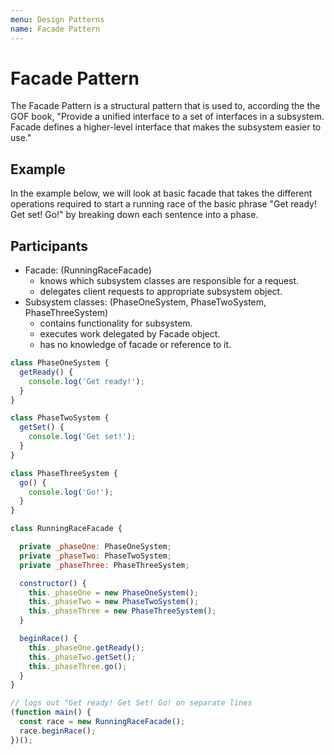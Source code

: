 ```yaml
---
menu: Design Patterns
name: Facade Pattern
---
```


# Facade Pattern

The Facade Pattern is a structural pattern that is used to, according the the GOF book, "Provide a unified interface to a set of interfaces in a subsystem. Facade defines a higher-level interface that makes the subsystem easier to use."

## Example

In the example below, we will look at basic facade that takes the different operations required to start a running race of the basic phrase "Get ready! Get set! Go!" by breaking down each sentence into a phase.

## Participants

- Facade: (RunningRaceFacade)
  - knows which subsystem classes are responsible for a request.
  - delegates client requests to appropriate subsystem object.
- Subsystem classes: (PhaseOneSystem, PhaseTwoSystem, PhaseThreeSystem)
  - contains functionality for subsystem.
  - executes work delegated by Facade object.
  - has no knowledge of facade or reference to it.

```javascript
class PhaseOneSystem {
  getReady() {
    console.log('Get ready!');
  }
}

class PhaseTwoSystem {
  getSet() {
    console.log('Get set!');
  }
}

class PhaseThreeSystem {
  go() {
    console.log('Go!');
  }
}

class RunningRaceFacade {

  private _phaseOne: PhaseOneSystem;
  private _phaseTwo: PhaseTwoSystem;
  private _phaseThree: PhaseThreeSystem;

  constructor() {
    this._phaseOne = new PhaseOneSystem();
    this._phaseTwo = new PhaseTwoSystem();
    this._phaseThree = new PhaseThreeSystem();
  }

  beginRace() {
    this._phaseOne.getReady();
    this._phaseTwo.getSet();
    this._phaseThree.go();
  }
}

// logs out "Get ready! Get Set! Go! on separate lines
(function main() {
  const race = new RunningRaceFacade();
  race.beginRace();
})();
```
